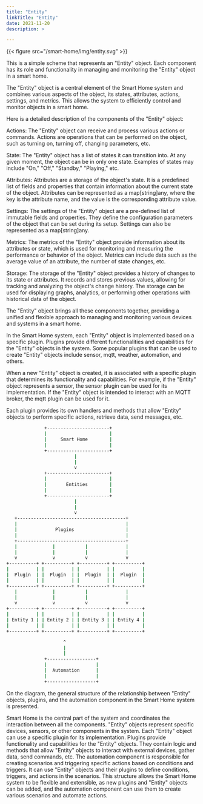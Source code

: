 ```yaml
---
title: "Entity"
linkTitle: "Entity"
date: 2021-11-20
description: >

---
```


{{< figure src="/smart-home/img/entity.svg" >}}

This is a simple scheme that represents an "Entity" object. Each component has its role and functionality in managing and monitoring the "Entity" object in a smart home.

The "Entity" object is a central element of the Smart Home system and combines various aspects of the object, its states, attributes, actions, settings, and metrics. This allows the system to efficiently control and monitor objects in a smart home.

Here is a detailed description of the components of the "Entity" object:

Actions: The "Entity" object can receive and process various actions or commands. Actions are operations that can be performed on the object, such as turning on, turning off, changing parameters, etc.

State: The "Entity" object has a list of states it can transition into. At any given moment, the object can be in only one state. Examples of states may include "On," "Off," "Standby," "Playing," etc.

Attributes: Attributes are a storage of the object's state. It is a predefined list of fields and properties that contain information about the current state of the object. Attributes can be represented as a map[string]any, where the key is the attribute name, and the value is the corresponding attribute value.

Settings: The settings of the "Entity" object are a pre-defined list of immutable fields and properties. They define the configuration parameters of the object that can be set during its setup. Settings can also be represented as a map[string]any.

Metrics: The metrics of the "Entity" object provide information about its attributes or state, which is used for monitoring and measuring the performance or behavior of the object. Metrics can include data such as the average value of an attribute, the number of state changes, etc.

Storage: The storage of the "Entity" object provides a history of changes to its state or attributes. It records and stores previous values, allowing for tracking and analyzing the object's change history. The storage can be used for displaying graphs, analytics, or performing other operations with historical data of the object.

The "Entity" object brings all these components together, providing a unified and flexible approach to managing and monitoring various devices and systems in a smart home.

In the Smart Home system, each "Entity" object is implemented based on a specific plugin. Plugins provide different functionalities and capabilities for the "Entity" objects in the system. Some popular plugins that can be used to create "Entity" objects include sensor, mqtt, weather, automation, and others.

When a new "Entity" object is created, it is associated with a specific plugin that determines its functionality and capabilities. For example, if the "Entity" object represents a sensor, the sensor plugin can be used for its implementation. If the "Entity" object is intended to interact with an MQTT broker, the mqtt plugin can be used for it.

Each plugin provides its own handlers and methods that allow "Entity" objects to perform specific actions, retrieve data, send messages, etc.

```bash
              +-----------------------+
              |                       |
              |     Smart Home        |
              |                       |
              +-----------------------+
                         |
                         |
                         v
              +-----------------------+
              |                       |
              |       Entities        |
              |                       |
              +-----------------------+
                         |
                         |
                         v
   +----------------------------------------+
   |                                        |
   |              Plugins                   |
   |                                        |
   +----------------------------------------+
   |             |           |              |
   |             |           |              |
   v             v           v              v
+----------+ +----------+ +----------+ +----------+
|          | |          | |          | |          |
|  Plugin  | |  Plugin  | |  Plugin  | |  Plugin  |
|          | |          | |          | |          |
+----------+ +----------+ +----------+ +----------+
   |             |           |              |
   |             |           |              |
   v             v           v              v
+----------+ +----------+ +----------+ +----------+
|          | |          | |          | |          |
| Entity 1 | | Entity 2 | | Entity 3 | | Entity 4 |
|          | |          | |          | |          |
+----------+ +----------+ +----------+ +----------+

                     ^
                     |
                     |
              +------------------+
              |                  |
              |  Automation      |
              |                  |
              +------------------+
```

On the diagram, the general structure of the relationship between "Entity" objects, plugins, and the automation component in the Smart Home system is presented.

Smart Home is the central part of the system and coordinates the interaction between all the components.
"Entity" objects represent specific devices, sensors, or other components in the system. Each "Entity" object can use a specific plugin for its implementation.
Plugins provide functionality and capabilities for the "Entity" objects. They contain logic and methods that allow "Entity" objects to interact with external devices, gather data, send commands, etc.
The automation component is responsible for creating scenarios and triggering specific actions based on conditions and triggers. It can use "Entity" objects and their plugins to define conditions, triggers, and actions in the scenarios.
This structure allows the Smart Home system to be flexible and extensible, as new plugins and "Entity" objects can be added, and the automation component can use them to create various scenarios and automate actions.
